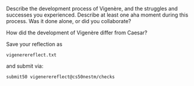 Describe the development process of Vigenère, and the struggles and successes you experienced. Describe at least one aha moment during this process. Was it done alone, or did you collaborate?

How did the development of Vigenère differ from Caesar?

Save your reflection as 

```
vigenerereflect.txt
```
and submit via:

```submit50 vigenerereflect@cs50nestm/checks```
